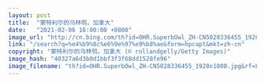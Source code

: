 ```yaml
---
layout: post
title:  "蒙特利尔的乌林鸮，加拿大"
date:   "2021-02-06 16:00:00 +0800"
image_url: "http://cn.bing.com/th?id=OHR.SuperbOwl_ZH-CN5028336455_1920x1080.jpg&rf=LaDigue_1920x1080.jpg&pid=hp"
link: "/search?q=%e4%b9%8c%e6%9e%97%e9%b8%ae&form=hpcapt&mkt=zh-cn"
copyright: "蒙特利尔的乌林鸮，加拿大 (© rollandgelly/Getty Images)"
image_hash: "40327a6d3b0d1bbf3f3f68dd1528fe96"
image_filename: "th?id=OHR.SuperbOwl_ZH-CN5028336455_1920x1080.jpg&rf=LaDigue_1920x1080.jpg&pid=hp"
---
```

